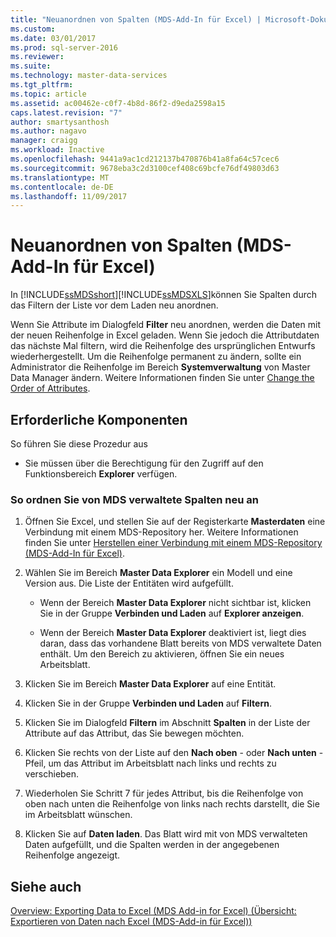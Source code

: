 ```yaml
---
title: "Neuanordnen von Spalten (MDS-Add-In für Excel) | Microsoft-Dokumentation"
ms.custom: 
ms.date: 03/01/2017
ms.prod: sql-server-2016
ms.reviewer: 
ms.suite: 
ms.technology: master-data-services
ms.tgt_pltfrm: 
ms.topic: article
ms.assetid: ac00462e-c0f7-4b8d-86f2-d9eda2598a15
caps.latest.revision: "7"
author: smartysanthosh
ms.author: nagavo
manager: craigg
ms.workload: Inactive
ms.openlocfilehash: 9441a9ac1cd212137b470876b41a8fa64c57cec6
ms.sourcegitcommit: 9678eba3c2d3100cef408c69bcfe76df49803d63
ms.translationtype: MT
ms.contentlocale: de-DE
ms.lasthandoff: 11/09/2017
---
```

# <a name="reorder-columns-mds-add-in-for-excel"></a>Neuanordnen von Spalten (MDS-Add-In für Excel)
  In [!INCLUDE[ssMDSshort](../../includes/ssmdsshort-md.md)][!INCLUDE[ssMDSXLS](../../includes/ssmdsxls-md.md)]können Sie Spalten durch das Filtern der Liste vor dem Laden neu anordnen.  
  
 Wenn Sie Attribute im Dialogfeld **Filter** neu anordnen, werden die Daten mit der neuen Reihenfolge in Excel geladen. Wenn Sie jedoch die Attributdaten das nächste Mal filtern, wird die Reihenfolge des ursprünglichen Entwurfs wiederhergestellt. Um die Reihenfolge permanent zu ändern, sollte ein Administrator die Reihenfolge im Bereich **Systemverwaltung** von Master Data Manager ändern. Weitere Informationen finden Sie unter [Change the Order of Attributes](../../master-data-services/change-the-order-of-attributes.md).  
  
## <a name="prerequisites"></a>Erforderliche Komponenten  
 So führen Sie diese Prozedur aus  
  
-   Sie müssen über die Berechtigung für den Zugriff auf den Funktionsbereich **Explorer** verfügen.  
  
### <a name="to-reorder-mds-managed-columns"></a>So ordnen Sie von MDS verwaltete Spalten neu an  
  
1.  Öffnen Sie Excel, und stellen Sie auf der Registerkarte **Masterdaten** eine Verbindung mit einem MDS-Repository her. Weitere Informationen finden Sie unter [Herstellen einer Verbindung mit einem MDS-Repository &#40;MDS-Add-In für Excel&#41;](../../master-data-services/microsoft-excel-add-in/connect-to-an-mds-repository-mds-add-in-for-excel.md).  
  
2.  Wählen Sie im Bereich **Master Data Explorer** ein Modell und eine Version aus. Die Liste der Entitäten wird aufgefüllt.  
  
    -   Wenn der Bereich **Master Data Explorer** nicht sichtbar ist, klicken Sie in der Gruppe **Verbinden und Laden** auf **Explorer anzeigen**.  
  
    -   Wenn der Bereich **Master Data Explorer** deaktiviert ist, liegt dies daran, dass das vorhandene Blatt bereits von MDS verwaltete Daten enthält. Um den Bereich zu aktivieren, öffnen Sie ein neues Arbeitsblatt.  
  
3.  Klicken Sie im Bereich **Master Data Explorer** auf eine Entität.  
  
4.  Klicken Sie in der Gruppe **Verbinden und Laden** auf **Filtern**.  
  
5.  Klicken Sie im Dialogfeld **Filtern** im Abschnitt **Spalten** in der Liste der Attribute auf das Attribut, das Sie bewegen möchten.  
  
6.  Klicken Sie rechts von der Liste auf den **Nach oben** - oder **Nach unten** -Pfeil, um das Attribut im Arbeitsblatt nach links und rechts zu verschieben.  
  
7.  Wiederholen Sie Schritt 7 für jedes Attribut, bis die Reihenfolge von oben nach unten die Reihenfolge von links nach rechts darstellt, die Sie im Arbeitsblatt wünschen.  
  
8.  Klicken Sie auf **Daten laden**. Das Blatt wird mit von MDS verwalteten Daten aufgefüllt, und die Spalten werden in der angegebenen Reihenfolge angezeigt.  
  
## <a name="see-also"></a>Siehe auch  
 [Overview: Exporting Data to Excel &#40;MDS Add-in for Excel&#41; (Übersicht: Exportieren von Daten nach Excel (MDS-Add-in für Excel))](../../master-data-services/microsoft-excel-add-in/overview-exporting-data-to-excel-mds-add-in-for-excel.md)  
  
  
